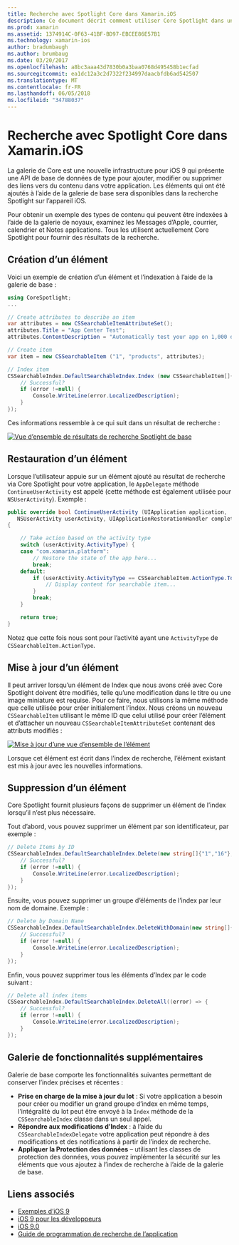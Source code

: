 ```yaml
---
title: Recherche avec Spotlight Core dans Xamarin.iOS
description: Ce document décrit comment utiliser Core Spotlight dans une application Xamarin.iOS pour fournir des liens vers le contenu dans l’application. Elle explique comment créer, restaurer, mettre à jour et supprimer des éléments de recherche.
ms.prod: xamarin
ms.assetid: 1374914C-0F63-41BF-BD97-EBCEE86E57B1
ms.technology: xamarin-ios
author: bradumbaugh
ms.author: brumbaug
ms.date: 03/20/2017
ms.openlocfilehash: a8bc3aaa43d7830b0a3baa0768d495458b1ecfad
ms.sourcegitcommit: ea1dc12a3c2d7322f234997daacbfdb6ad542507
ms.translationtype: MT
ms.contentlocale: fr-FR
ms.lasthandoff: 06/05/2018
ms.locfileid: "34788037"
---
```

# <a name="search-with-core-spotlight-in-xamarinios"></a>Recherche avec Spotlight Core dans Xamarin.iOS

La galerie de Core est une nouvelle infrastructure pour iOS 9 qui présente une API de base de données de type pour ajouter, modifier ou supprimer des liens vers du contenu dans votre application. Les éléments qui ont été ajoutés à l’aide de la galerie de base sera disponibles dans la recherche Spotlight sur l’appareil iOS.

Pour obtenir un exemple des types de contenu qui peuvent être indexées à l’aide de la galerie de noyaux, examinez les Messages d’Apple, courrier, calendrier et Notes applications. Tous les utilisent actuellement Core Spotlight pour fournir des résultats de la recherche.

## <a name="creating-an-item"></a>Création d’un élément

Voici un exemple de création d’un élément et l’indexation à l’aide de la galerie de base :

```csharp
using CoreSpotlight;
...

// Create attributes to describe an item
var attributes = new CSSearchableItemAttributeSet();
attributes.Title = "App Center Test";
attributes.ContentDescription = "Automatically test your app on 1,000 devices in the cloud.";

// Create item
var item = new CSSearchableItem ("1", "products", attributes);

// Index item
CSSearchableIndex.DefaultSearchableIndex.Index (new CSSearchableItem[]{ item }, (error) => {
    // Successful?
    if (error !=null) {
        Console.WriteLine(error.LocalizedDescription);
    }
});
```

Ces informations ressemble à ce qui suit dans un résultat de recherche :

[![](corespotlight-images/corespotlight01.png "Vue d’ensemble de résultats de recherche Spotlight de base")](corespotlight-images/corespotlight01.png#lightbox)

## <a name="restoring-an-item"></a>Restauration d’un élément

Lorsque l’utilisateur appuie sur un élément ajouté au résultat de recherche via Core Spotlight pour votre application, le `AppDelegate` méthode `ContinueUserActivity` est appelé (cette méthode est également utilisée pour `NSUserActivity`). Exemple :

```csharp
public override bool ContinueUserActivity (UIApplication application,
   NSUserActivity userActivity, UIApplicationRestorationHandler completionHandler)
{

    // Take action based on the activity type
    switch (userActivity.ActivityType) {
    case "com.xamarin.platform":
        // Restore the state of the app here...
        break;
    default:
        if (userActivity.ActivityType == CSSearchableItem.ActionType.ToString ()) {
            // Display content for searchable item...
        }
        break;
    }

    return true;
}
```

Notez que cette fois nous sont pour l’activité ayant une `ActivityType` de `CSSearchableItem.ActionType`.

## <a name="updating-an-item"></a>Mise à jour d’un élément

Il peut arriver lorsqu’un élément de Index que nous avons créé avec Core Spotlight doivent être modifiés, telle qu’une modification dans le titre ou une image miniature est requise. Pour ce faire, nous utilisons la même méthode que celle utilisée pour créer initialement l’index.
Nous créons un nouveau `CSSearchableItem` utilisant le même ID que celui utilisé pour créer l’élément et d’attacher un nouveau `CSSearchableItemAttributeSet` contenant des attributs modifiés :

[![](corespotlight-images/corespotlight02.png "Mise à jour d’une vue d’ensemble de l’élément")](corespotlight-images/corespotlight02.png#lightbox)

Lorsque cet élément est écrit dans l’index de recherche, l’élément existant est mis à jour avec les nouvelles informations.

## <a name="deleting-an-item"></a>Suppression d’un élément

Core Spotlight fournit plusieurs façons de supprimer un élément de l’index lorsqu’il n’est plus nécessaire.

Tout d’abord, vous pouvez supprimer un élément par son identificateur, par exemple :

```csharp
// Delete Items by ID
CSSearchableIndex.DefaultSearchableIndex.Delete(new string[]{"1","16"},(error) => {
    // Successful?
    if (error !=null) {
        Console.WriteLine(error.LocalizedDescription);
    }
});
```

Ensuite, vous pouvez supprimer un groupe d’éléments de l’index par leur nom de domaine. Exemple :

```csharp
// Delete by Domain Name
CSSearchableIndex.DefaultSearchableIndex.DeleteWithDomain(new string[]{"domain-name"},(error) => {
    // Successful?
    if (error !=null) {
        Console.WriteLine(error.LocalizedDescription);
    }
});
```

Enfin, vous pouvez supprimer tous les éléments d’Index par le code suivant :

```csharp
// Delete all index items
CSSearchableIndex.DefaultSearchableIndex.DeleteAll((error) => {
    // Successful?
    if (error !=null) {
        Console.WriteLine(error.LocalizedDescription);
    }
});
```
## <a name="additional-core-spotlight-features"></a>Galerie de fonctionnalités supplémentaires

Galerie de base comporte les fonctionnalités suivantes permettant de conserver l’index précises et récentes :

- **Prise en charge de la mise à jour du lot** : Si votre application a besoin pour créer ou modifier un grand groupe d’index en même temps, l’intégralité du lot peut être envoyé à la `Index` méthode de la `CSSearchableIndex` classe dans un seul appel.
- **Répondre aux modifications d’Index** : à l’aide du `CSSearchableIndexDelegate` votre application peut répondre à des modifications et des notifications à partir de l’index de recherche.
- **Appliquer la Protection des données** – utilisant les classes de protection des données, vous pouvez implémenter la sécurité sur les éléments que vous ajoutez à l’index de recherche à l’aide de la galerie de base.



## <a name="related-links"></a>Liens associés

- [Exemples d’iOS 9](https://developer.xamarin.com/samples/ios/iOS9/)
- [iOS 9 pour les développeurs](https://developer.apple.com/ios/pre-release/)
- [iOS 9.0](https://developer.apple.com/library/prerelease/ios/releasenotes/General/WhatsNewIniOS/Articles/iOS9.html)
- [Guide de programmation de recherche de l’application](https://developer.apple.com/library/prerelease/ios/documentation/General/Conceptual/AppSearch/index.html#//apple_ref/doc/uid/TP40016308)
